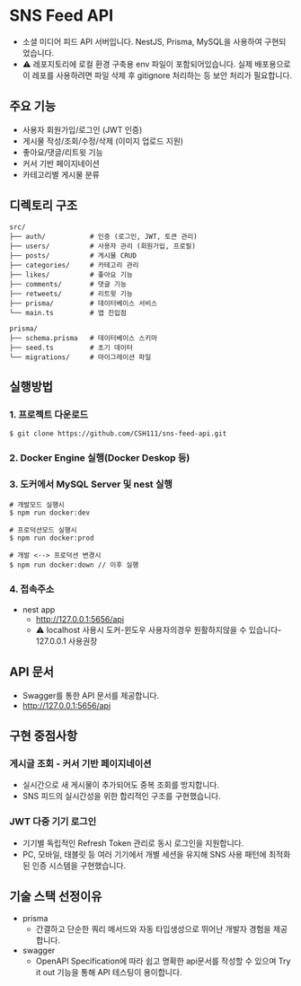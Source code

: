 # SNS Feed API

- 소셜 미디어 피드 API 서버입니다. NestJS, Prisma, MySQL을 사용하여 구현되었습니다.
- ⚠ 레포지토리에 로컬 환경 구축용 env 파일이 포함되어있습니다. 실제 배포용으로 이 레포를 사용하려면 파일 삭제 후 gitignore 처리하는 등 보안 처리가 필요합니다.
## 주요 기능
- 사용자 회원가입/로그인 (JWT 인증)
- 게시물 작성/조회/수정/삭제 (이미지 업로드 지원)
- 좋아요/댓글/리트윗 기능
- 커서 기반 페이지네이션
- 카테고리별 게시물 분류


## 디렉토리 구조
```
src/
├── auth/           # 인증 (로그인, JWT, 토큰 관리)
├── users/          # 사용자 관리 (회원가입, 프로필)
├── posts/          # 게시물 CRUD
├── categories/     # 카테고리 관리
├── likes/          # 좋아요 기능
├── comments/       # 댓글 기능
├── retweets/       # 리트윗 기능
├── prisma/         # 데이터베이스 서비스
└── main.ts         # 앱 진입점

prisma/
├── schema.prisma   # 데이터베이스 스키마
├── seed.ts         # 초기 데이터
└── migrations/     # 마이그레이션 파일
```

## 실행방법
### 1. 프로젝트 다운로드
```
$ git clone https://github.com/CSH111/sns-feed-api.git
```

### 2. Docker Engine 실행(Docker Deskop 등)
### 3. 도커에서 MySQL Server 및 nest 실행

```
# 개발모드 실행시
$ npm run docker:dev

# 프로덕션모드 실행시
$ npm run docker:prod

# 개발 <--> 프로덕션 변경시
$ npm run docker:down // 이후 실행
```

### 4. 접속주소
- nest app
  - http://127.0.0.1:5656/api
  - ⚠ localhost 사용시 도커-윈도우 사용자의경우 원활하지않을 수 있습니다- 127.0.0.1 사용권장

## API 문서
- Swagger를 통한 API 문서를 제공합니다.
- http://127.0.0.1:5656/api


## 구현 중점사항
### 게시글 조회 - 커서 기반 페이지네이션
- 실시간으로 새 게시물이 추가되어도 중복 조회를 방지합니다.
- SNS 피드의 실시간성을 위한 합리적인 구조를 구현했습니다.

### JWT 다중 기기 로그인
- 기기별 독립적인 Refresh Token 관리로 동시 로그인을 지원합니다.
- PC, 모바일, 태블릿 등 여러 기기에서 개별 세션을 유지해 SNS 사용 패턴에 최적화된 인증 시스템을 구현했습니다.

## 기술 스택 선정이유
- prisma
  - 간결하고 단순한 쿼리 메서드와 자동 타입생성으로 뛰어난 개발자 경험을 제공합니다.
- swagger
  - OpenAPI Specification에 따라 쉽고 명확한 api문서를 작성할 수 있으며 Try it out 기능을 통해 API 테스팅이 용이합니다.
